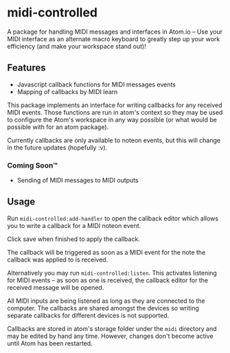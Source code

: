# midi-controlled

A package for handling MIDI messages and interfaces in Atom.io –
Use your MIDI interface as an alternate macro keyboard to greatly
step up your work efficiency (and make your workspace stand out)!


## Features

- Javascript callback functions for MIDI messages events
- Mapping of callbacks by MIDI learn

This package implements an interface for writing callbacks for any
received MIDI events. Those functions are run in atom's context so
they may be used to configure the Atom's workspace in any way
possible (or what would be possible with for an atom package).

Currently callbacks are only available to noteon events, but this
will change in the future updates (hopefully :v).


### Coming Soon™
- Sending of MIDI messages to MIDI outputs


## Usage

Run `midi-controlled:add-handler` to open the callback editor which
allows you to write a callback for a MIDI noteon event.

Click save when finished to apply the callback.

The callback will be triggered as soon as a MIDI event
for the note the callback was applied to is received.

Alternatively you may run `midi-controlled:listen`. This activates
listening for MIDI events – as soon as one is received, the
callback editor for the received message will be opened.

All MIDI inputs are being listened as long as they are connected
to the computer. The callbacks are shared amongst the devices
so writing separate callbacks for different devices is not supported.

Callbacks are stored in atom's storage folder under the `midi` directory
and may be edited by hand any time. However, changes don't become
active until Atom has been restarted.
